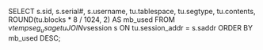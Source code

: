 SELECT s.sid, s.serial#, s.username, tu.tablespace,
       tu.segtype, tu.contents,
       ROUND(tu.blocks * 8 / 1024, 2) AS mb_used
FROM v$tempseg_usage tu
JOIN v$session s ON tu.session_addr = s.saddr
ORDER BY mb_used DESC;
